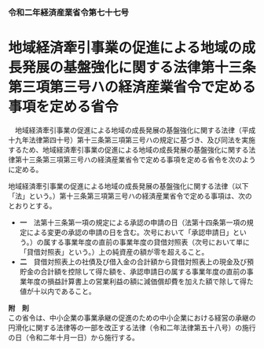 ### 令和二年経済産業省令第七十七号  
# 地域経済牽引事業の促進による地域の成長発展の基盤強化に関する法律第十三条第三項第三号ハの経済産業省令で定める事項を定める省令  
　地域経済牽引事業の促進による地域の成長発展の基盤強化に関する法律（平成十九年法律第四十号）第十三条第三項第三号ハの規定に基づき、及び同法を実施するため、地域経済牽引事業の促進による地域の成長発展の基盤強化に関する法律第十三条第三項第三号ハの経済産業省令で定める事項を定める省令を次のように定める。  
  
地域経済牽引事業の促進による地域の成長発展の基盤強化に関する法律（以下「法」という。）第十三条第三項第三号ハの経済産業省令で定める事項は、次のとおりとする。  
* **一**　法第十三条第一項の規定による承認の申請の日（法第十四条第一項の規定による変更の承認の申請の日を含む。次号において「承認申請日」という。）の属する事業年度の直前の事業年度の貸借対照表（次号において単に「貸借対照表」という。）上の純資産の額が零を超えること。  
* **二**　貸借対照表上の社債及び借入金の合計額から貸借対照表上の現金及び預貯金の合計額を控除して得た額を、承認申請日の属する事業年度の直前の事業年度の損益計算書上の営業利益の額に減価償却費を加えた額で除して得た値が十以内であること。  
  
**附　則**  
この省令は、中小企業の事業承継の促進のための中小企業における経営の承継の円滑化に関する法律等の一部を改正する法律（令和二年法律第五十八号）の施行の日（令和二年十月一日）から施行する。  
  
